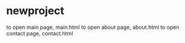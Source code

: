 # newproject
to open main page, main.html
to open about page, about.html
to open contact page, contact.html
